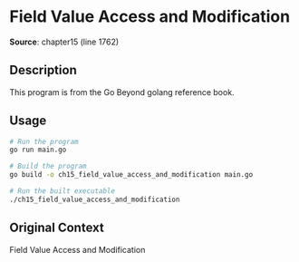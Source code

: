 # Field Value Access and Modification

**Source**: chapter15 (line 1762)

## Description

This program is from the Go Beyond golang reference book.

## Usage

```bash
# Run the program
go run main.go

# Build the program
go build -o ch15_field_value_access_and_modification main.go

# Run the built executable
./ch15_field_value_access_and_modification
```

## Original Context

Field Value Access and Modification
